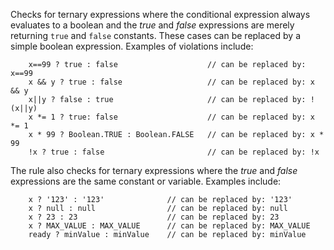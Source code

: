 

Checks for ternary expressions where the conditional expression always evaluates to a boolean
and the *true* and *false* expressions are merely returning `true` and `false` constants.
These cases can be replaced by a simple boolean expression. Examples of violations include:

```
    x==99 ? true : false                    // can be replaced by: x==99
    x && y ? true : false                   // can be replaced by: x && y
    x||y ? false : true                     // can be replaced by: !(x||y)
    x *= 1 ? true: false                    // can be replaced by: x *= 1
    x * 99 ? Boolean.TRUE : Boolean.FALSE   // can be replaced by: x * 99
    !x ? true : false                       // can be replaced by: !x
```

The rule also checks for ternary expressions where the *true* and *false* expressions are
the same constant or variable. Examples include:

```
    x ? '123' : '123'              // can be replaced by: '123'
    x ? null : null                // can be replaced by: null
    x ? 23 : 23                    // can be replaced by: 23
    x ? MAX_VALUE : MAX_VALUE      // can be replaced by: MAX_VALUE
    ready ? minValue : minValue    // can be replaced by: minValue
```
